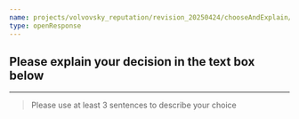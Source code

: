 ```yaml
---
name: projects/volvovsky_reputation/revision_20250424/chooseAndExplain/hiring_choice_explanation.md
type: openResponse
---
```


## Please explain your decision in the text box below

---

> Please use at least 3 sentences to describe your choice
